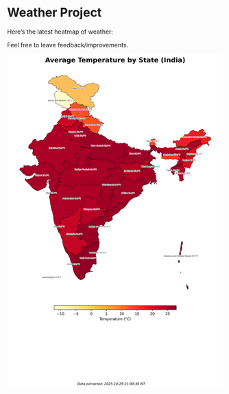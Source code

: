 # Weather Project

Here’s the latest heatmap of weather:

Feel free to leave feedback/improvements.

![India Heatmap](docs/assets/india_heatmap.png?v=023318)
